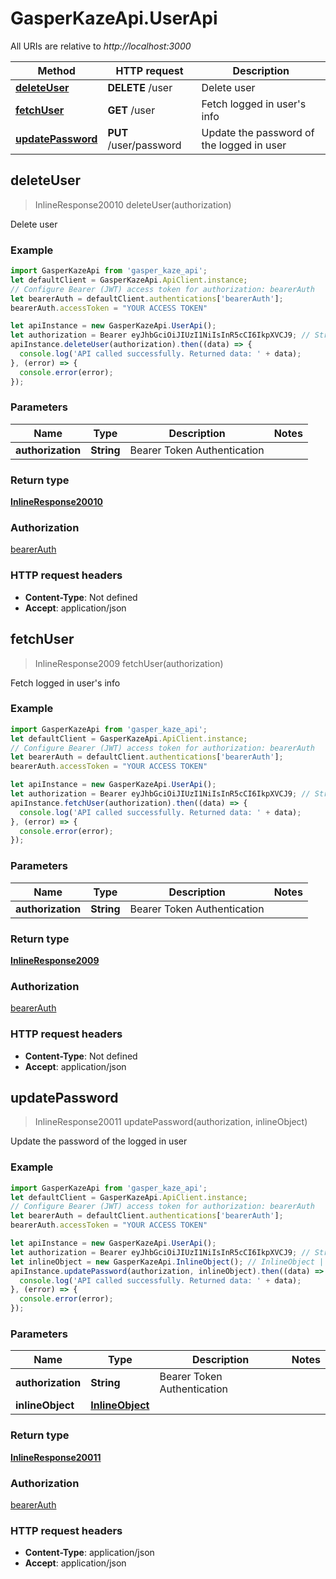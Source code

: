 # GasperKazeApi.UserApi

All URIs are relative to *http://localhost:3000*

Method | HTTP request | Description
------------- | ------------- | -------------
[**deleteUser**](UserApi.md#deleteUser) | **DELETE** /user | Delete user
[**fetchUser**](UserApi.md#fetchUser) | **GET** /user | Fetch logged in user&#39;s info
[**updatePassword**](UserApi.md#updatePassword) | **PUT** /user/password | Update the password of the logged in user



## deleteUser

> InlineResponse20010 deleteUser(authorization)

Delete user

### Example

```javascript
import GasperKazeApi from 'gasper_kaze_api';
let defaultClient = GasperKazeApi.ApiClient.instance;
// Configure Bearer (JWT) access token for authorization: bearerAuth
let bearerAuth = defaultClient.authentications['bearerAuth'];
bearerAuth.accessToken = "YOUR ACCESS TOKEN"

let apiInstance = new GasperKazeApi.UserApi();
let authorization = Bearer eyJhbGciOiJIUzI1NiIsInR5cCI6IkpXVCJ9; // String | Bearer Token Authentication
apiInstance.deleteUser(authorization).then((data) => {
  console.log('API called successfully. Returned data: ' + data);
}, (error) => {
  console.error(error);
});

```

### Parameters


Name | Type | Description  | Notes
------------- | ------------- | ------------- | -------------
 **authorization** | **String**| Bearer Token Authentication | 

### Return type

[**InlineResponse20010**](InlineResponse20010.md)

### Authorization

[bearerAuth](../README.md#bearerAuth)

### HTTP request headers

- **Content-Type**: Not defined
- **Accept**: application/json


## fetchUser

> InlineResponse2009 fetchUser(authorization)

Fetch logged in user&#39;s info

### Example

```javascript
import GasperKazeApi from 'gasper_kaze_api';
let defaultClient = GasperKazeApi.ApiClient.instance;
// Configure Bearer (JWT) access token for authorization: bearerAuth
let bearerAuth = defaultClient.authentications['bearerAuth'];
bearerAuth.accessToken = "YOUR ACCESS TOKEN"

let apiInstance = new GasperKazeApi.UserApi();
let authorization = Bearer eyJhbGciOiJIUzI1NiIsInR5cCI6IkpXVCJ9; // String | Bearer Token Authentication
apiInstance.fetchUser(authorization).then((data) => {
  console.log('API called successfully. Returned data: ' + data);
}, (error) => {
  console.error(error);
});

```

### Parameters


Name | Type | Description  | Notes
------------- | ------------- | ------------- | -------------
 **authorization** | **String**| Bearer Token Authentication | 

### Return type

[**InlineResponse2009**](InlineResponse2009.md)

### Authorization

[bearerAuth](../README.md#bearerAuth)

### HTTP request headers

- **Content-Type**: Not defined
- **Accept**: application/json


## updatePassword

> InlineResponse20011 updatePassword(authorization, inlineObject)

Update the password of the logged in user

### Example

```javascript
import GasperKazeApi from 'gasper_kaze_api';
let defaultClient = GasperKazeApi.ApiClient.instance;
// Configure Bearer (JWT) access token for authorization: bearerAuth
let bearerAuth = defaultClient.authentications['bearerAuth'];
bearerAuth.accessToken = "YOUR ACCESS TOKEN"

let apiInstance = new GasperKazeApi.UserApi();
let authorization = Bearer eyJhbGciOiJIUzI1NiIsInR5cCI6IkpXVCJ9; // String | Bearer Token Authentication
let inlineObject = new GasperKazeApi.InlineObject(); // InlineObject | 
apiInstance.updatePassword(authorization, inlineObject).then((data) => {
  console.log('API called successfully. Returned data: ' + data);
}, (error) => {
  console.error(error);
});

```

### Parameters


Name | Type | Description  | Notes
------------- | ------------- | ------------- | -------------
 **authorization** | **String**| Bearer Token Authentication | 
 **inlineObject** | [**InlineObject**](InlineObject.md)|  | 

### Return type

[**InlineResponse20011**](InlineResponse20011.md)

### Authorization

[bearerAuth](../README.md#bearerAuth)

### HTTP request headers

- **Content-Type**: application/json
- **Accept**: application/json

